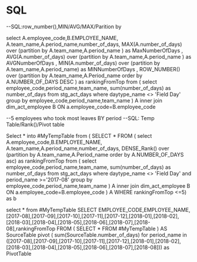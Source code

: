 # SQL
--SQL:row_number(),MIN/AVG/MAX/Parition by

select A.employee_code,B.EMPLOYEE_NAME, A.team_name,A.period_name,number_of_days,
MAX(A.number_of_days) over (partition by A.team_name,A.period_name ) as MaxNumberOfDays ,
AVG(A.number_of_days) over (partition by A.team_name,A.period_name ) as AVGNumberOfDays ,
MIN(A.number_of_days) over (partition by A.team_name,A.period_name) as MINNumberOfDays ,
ROW_NUMBER() over (partition by A.team_name,A.Period_name order by A.NUMBER_OF_DAYS DESC ) as  rankingFromTop 
from (
select employee_code,period_name,team_name, sum(number_of_days) as number_of_days from stg_act_days
where daytype_name <> 'Field Day' 
group by 
employee_code,period_name,team_name
)  A inner join dim_act_employee B
ON a.employee_code=B.employee_code

--5 employees who took most leaves BY period
--SQL: Temp Table/Rank()/Pivot table

Select  *
into #MyTempTable 
from
(
SELECT * FROM (
select A.employee_code,B.EMPLOYEE_NAME, A.team_name,A.period_name,number_of_days,
DENSE_Rank() over (partition by A.team_name,A.Period_name order by A.NUMBER_OF_DAYS asc) as rankingFromTop 
from (
select employee_code,period_name,team_name, sum(number_of_days) as number_of_days from stg_act_days
where daytype_name <> 'Field Day'  and period_name >='2017-08' 
group by 
employee_code,period_name,team_name
)  A inner join dim_act_employee B
ON a.employee_code=B.employee_code
) A
WHERE rankingFromTop  <=5) as b

select * from #MyTempTable
SELECT EMPLOYEE_CODE,EMPLOYEE_NAME,[2017-08],[2017-09],[2017-10],[2017-11],[2017-12],[2018-01],[2018-02],[2018-03],[2018-04],[2018-05],[2018-06],[2018-07],[2018-08],rankingFromTop
FROM ( SELECT * FROM #MyTempTable ) AS SourceTable
pivot (
sum(SourceTable.number_of_days) for period_name in
 ([2017-08],[2017-09],[2017-10],[2017-11],[2017-12],[2018-01],[2018-02],[2018-03],[2018-04],[2018-05],[2018-06],[2018-07],[2018-08])) as PivotTable
